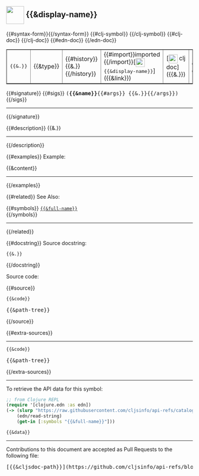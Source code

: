## <img width="48px" valign="middle" src="http://i.imgur.com/Hi20huC.png"> {{&display-name}}

 <table border="1">
<tr>
{{#syntax-form}}<td><samp>{{&.}}</samp></td>{{/syntax-form}}
<td>{{&type}}</td>
<td>{{#history}}{{&.}} {{/history}}</td>
{{#clj-symbol}}
<td>
{{#import}}imported {{/import}}[<img height="24px" valign="middle" src="http://i.imgur.com/1GjPKvB.png"> <samp>{{&display-name}}</samp>]({{&link}})
</td>
{{/clj-symbol}}
{{#clj-doc}}
<td>
[<img height="24px" valign="middle" src="http://i.imgur.com/1GjPKvB.png"> clj doc]({{&.}})
</td>
{{/clj-doc}}
{{#edn-doc}}
<td>
[<img height="24px" valign="middle" src="http://i.imgur.com/I8uNXHv.png"> edn doc]({{&.}})
</td>
{{/edn-doc}}
</tr>
</table>

{{#signature}}
{{#sigs}}
 <samp>
(__{{&name}}__{{#args}} {{&.}}{{/args}})<br>
</samp>
{{/sigs}}

---
{{/signature}}

{{#description}}
{{&.}}

---
{{/description}}

{{#examples}}
Example:

{{&content}}

---
{{/examples}}

{{#related}}
See Also:

{{#symbols}}
[`{{&full-name}}`]({{&link}})<br>
{{/symbols}}

---
{{/related}}

{{#docstring}}
Source docstring:

```
{{&.}}
```
{{/docstring}}

Source code:

{{#source}}
```clj
{{&code}}
```

 <pre>
{{&path-tree}}
</pre>
{{/source}}

{{#extra-sources}}

---

```clj
{{&code}}
```

 <pre>
{{&path-tree}}
</pre>
{{/extra-sources}}

---

To retrieve the API data for this symbol:

```clj
;; from Clojure REPL
(require '[clojure.edn :as edn])
(-> (slurp "https://raw.githubusercontent.com/cljsinfo/api-refs/catalog/cljs-api.edn")
    (edn/read-string)
    (get-in [:symbols "{{&full-name}}"]))
```

```clj
{{&data}}
```

---

Contributions to this document are accepted as Pull Requests to the following file:

 <pre>
[{{&cljsdoc-path}}](https://github.com/cljsinfo/api-refs/blob/master/{{&cljsdoc-path}})
</pre>

